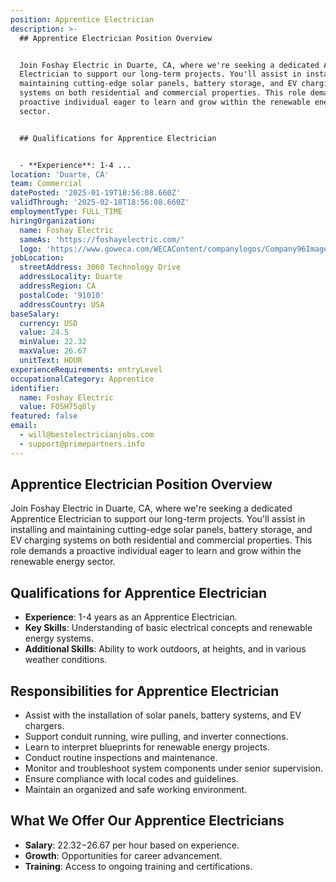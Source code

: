 ```yaml
---
position: Apprentice Electrician
description: >-
  ## Apprentice Electrician Position Overview


  Join Foshay Electric in Duarte, CA, where we're seeking a dedicated Apprentice
  Electrician to support our long-term projects. You'll assist in installing and
  maintaining cutting-edge solar panels, battery storage, and EV charging
  systems on both residential and commercial properties. This role demands a
  proactive individual eager to learn and grow within the renewable energy
  sector.


  ## Qualifications for Apprentice Electrician


  - **Experience**: 1-4 ...
location: 'Duarte, CA'
team: Commercial
datePosted: '2025-01-19T18:56:08.660Z'
validThrough: '2025-02-18T18:56:08.660Z'
employmentType: FULL_TIME
hiringOrganization:
  name: Foshay Electric
  sameAs: 'https://foshayelectric.com/'
  logo: 'https://www.goweca.com/WECAContent/companylogos/Company96Image.png'
jobLocation:
  streetAddress: 3060 Technology Drive
  addressLocality: Duarte
  addressRegion: CA
  postalCode: '91010'
  addressCountry: USA
baseSalary:
  currency: USD
  value: 24.5
  minValue: 22.32
  maxValue: 26.67
  unitText: HOUR
experienceRequirements: entryLevel
occupationalCategory: Apprentice
identifier:
  name: Foshay Electric
  value: FOSH75q0ly
featured: false
email:
  - will@bestelectricianjobs.com
  - support@primepartners.info
---
```




## Apprentice Electrician Position Overview

Join Foshay Electric in Duarte, CA, where we're seeking a dedicated Apprentice Electrician to support our long-term projects. You'll assist in installing and maintaining cutting-edge solar panels, battery storage, and EV charging systems on both residential and commercial properties. This role demands a proactive individual eager to learn and grow within the renewable energy sector.

## Qualifications for Apprentice Electrician

- **Experience**: 1-4 years as an Apprentice Electrician.
- **Key Skills**: Understanding of basic electrical concepts and renewable energy systems.
- **Additional Skills**: Ability to work outdoors, at heights, and in various weather conditions.

## Responsibilities for Apprentice Electrician

- Assist with the installation of solar panels, battery systems, and EV chargers.
- Support conduit running, wire pulling, and inverter connections.
- Learn to interpret blueprints for renewable energy projects.
- Conduct routine inspections and maintenance.
- Monitor and troubleshoot system components under senior supervision.
- Ensure compliance with local codes and guidelines.
- Maintain an organized and safe working environment.

## What We Offer Our Apprentice Electricians

- **Salary**: $22.32-$26.67 per hour based on experience.
- **Growth**: Opportunities for career advancement.
- **Training**: Access to ongoing training and certifications.
